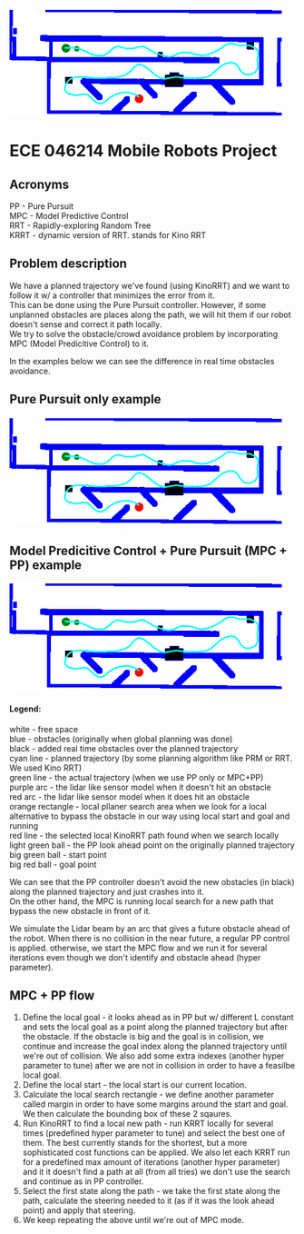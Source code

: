 ![MPC (Model Predictive Control + Pure Pursuit](src/mpc_pp_scaled_down_plan_18-08-2024_01-40-54.gif)

# ECE 046214 Mobile Robots Project

## Acronyms 
PP - Pure Pursuit  
MPC - Model Predictive Control  
RRT - Rapidly-exploring Random Tree  
KRRT - dynamic version of RRT. stands for Kino RRT


## Problem description
We have a planned trajectory we've found (using KinoRRT) and we want to follow it w/ a controller that minimizes the error from it.  
This can be done using the Pure Pursuit controller. However, if some unplanned obstacles are places along the path, we will hit them if our robot   
doesn't sense and correct it path locally.  
We try to solve the obstacle/crowd avoidance problem by incorporating MPC (Model Predicitive Control) to it.  

In the examples below we can see the difference in real time obstacles avoidance.  

## Pure Pursuit only example
![Pure Pursuit only](src/pp_only_scaled_down_plan_18-08-2024_01-45-10.gif)
## Model Predicitive Control + Pure Pursuit (MPC + PP) example
![MPC (Model Predictive Control + Pure Pursuit](src/mpc_pp_scaled_down_plan_18-08-2024_01-40-54.gif)

#### Legend:  
white - free space  
blue - obstacles (originally when global planning was done)  
black - added real time obstacles over the planned trajectory  
cyan line - planned trajectory (by some planning algorithm like PRM or RRT. We used Kino RRT)  
green line - the actual trajectory (when we use PP only or MPC+PP)  
purple arc - the lidar like sensor model when it doesn't hit an obstacle  
red arc - the lidar like sensor model when it does hit an obstacle  
orange rectangle - local pllaner search area when we look for a local alternative to bypass the obstacle in our way using local start and goal and running  
red line - the selected local KinoRRT path found when we search locally  
light green ball - the PP look ahead point on the originally planned trajectory  
big green ball - start point  
big red ball - goal point  

We can see that the PP controller doesn't avoid the new obstacles (in black) along the planned trajectory and just crashes into it.  
On the other hand, the MPC is running local search for a new path that bypass the new obstacle in front of it.

We simulate the Lidar beam by an arc that gives a future obstacle ahead of the robot. When there is no collision in the near future, a regular PP control is applied. otherwise, we start the MPC flow and we run it for several iterations even though we don't identify and obstacle ahead (hyper parameter).  

## MPC + PP flow

1. Define the local goal - it looks ahead as in PP but w/ different L constant and sets the local goal as a point along the planned trajectory but after the obstacle. If the obstacle is big and the goal is in collision, we continue and increase the goal index along the planned trajectory until we're out of collision. We also add some extra indexes (another hyper parameter to tune) after we are not in collision in order to have a feasilbe local goal.  
2. Define the local start - the local start is our current location.  
3. Calculate the local search rectangle - we define another parameter called margin in order to have some margins around the start and goal. We then calculate the bounding box of these 2 sqaures.  
4. Run KinoRRT to find a local new path - run KRRT locally for several times (predefined hyper parameter to tune) and select the best one of them. The best currently stands for the shortest, but a more sophisticated cost functions can be applied. We also let each KRRT run for a predefined max amount of iterations (another hyper parameter) and it it doesn't find a path at all (from all tries) we don't use the search and continue as in PP controller.
5. Select the first state along the path - we take the first state along the path, calculate the steering needed to it (as if it was the look ahead point) and apply that steering.
6. We keep repeating the above until we're out of MPC mode.

